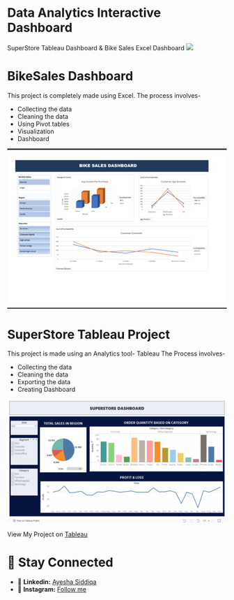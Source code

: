 # Data Analytics Interactive Dashboard
 SuperStore Tableau Dashboard & Bike Sales Excel Dashboard
![](https://loading.io/icon/wvzpzh)

# BikeSales Dashboard
This project is completely made using Excel.
The process involves- 
* Collecting the data
* Cleaning the data
* Using Pivot tables
* Visualization
* Dashboard

![](./BikeSales/Dashboard.png)

# SuperStore Tableau Project
This project is made using an Analytics tool- Tableau
The Process involves-
* Collecting the data
* Cleaning the data
* Exporting the data
* Creating Dashboard

![](./SuperStore/Dashboard.png)

View My Project on [Tableau](https://public.tableau.com/app/profile/ayesha.siddiqa8048/viz/SuperStoreDashboard_17095719073680/SUPERSTOREDASHBOARD)

 # 🤝 Stay Connected
 - 💼 **Linkedin:** [Ayesha Siddiqa](https://www.linkedin.com/in/ayesha67?utm_source=share&utm_campaign=share_via&utm_content=profile&utm_medium=android_app)
 - 📸 **Instagram:** [Follow me](https://www.instagram.com/__ayesh_7?igsh=OGQ5ZDc2ODk2ZA==)